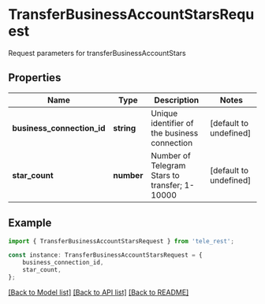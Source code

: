 # TransferBusinessAccountStarsRequest

Request parameters for transferBusinessAccountStars

## Properties

Name | Type | Description | Notes
------------ | ------------- | ------------- | -------------
**business_connection_id** | **string** | Unique identifier of the business connection | [default to undefined]
**star_count** | **number** | Number of Telegram Stars to transfer; 1-10000 | [default to undefined]

## Example

```typescript
import { TransferBusinessAccountStarsRequest } from 'tele_rest';

const instance: TransferBusinessAccountStarsRequest = {
    business_connection_id,
    star_count,
};
```

[[Back to Model list]](../README.md#documentation-for-models) [[Back to API list]](../README.md#documentation-for-api-endpoints) [[Back to README]](../README.md)

